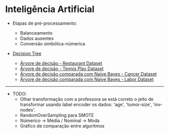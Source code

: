 <h1> Inteligência Artificial </h1>

- Etapas de pré-processamento:
    - Balanceamento
    - Dados ausentes
    - Conversão simbólica-númerica


- [Decision Tree](https://github.com/brunofaria27/artificial-intelligence/tree/main/Decision%20Tree)
    - [Árvore de decisão - Restaurant Dataset](https://github.com/brunofaria27/artificial-intelligence/blob/main/Decision%20Tree/DecisionTreeRestaurant.ipynb)
    - [Árvore de decisão - Tennis Play Dataset](https://github.com/brunofaria27/artificial-intelligence/blob/main/Decision%20Tree/DecisionTreeWeather.ipynb)
    - [Árvore de decisão comparada com Naive Bayes - Cancer Dataset](https://github.com/brunofaria27/artificial-intelligence/blob/main/Decision%20Tree/Naive%20Bayes%20-%20Difference/DecisionTreeAndNaiveCancer.ipynb)
    - [Árvore de decisão comparada com Naive Bayes - Labor Dataset](https://github.com/brunofaria27/artificial-intelligence/blob/main/Decision%20Tree/Naive%20Bayes%20-%20Difference/DecisionTreeAndNaiveLabor.ipynb)

-------------------------------
- TODO:
    - Olhar transformação com a professora se está correto o jeito de transformar usando label encoder os dados: 'age', 'tumor-size', 'inv-nodes'.
    - RandomOverSampling para SMOTE
    - Númerico -> Média / Nominal -> Moda
    - Gráfico de comparação entre algoritmos